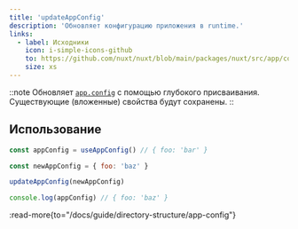 ```yaml
---
title: 'updateAppConfig'
description: 'Обновляет конфигурацию приложения в runtime.'
links:
  - label: Исходники
    icon: i-simple-icons-github
    to: https://github.com/nuxt/nuxt/blob/main/packages/nuxt/src/app/config.ts
    size: xs
---
```


::note
Обновляет [`app.config`](/docs/guide/directory-structure/app-config) с помощью глубокого присваивания. Существующие (вложенные) свойства будут сохранены.
::

## Использование

```js
const appConfig = useAppConfig() // { foo: 'bar' }

const newAppConfig = { foo: 'baz' }

updateAppConfig(newAppConfig)

console.log(appConfig) // { foo: 'baz' }
```

:read-more{to="/docs/guide/directory-structure/app-config"}
